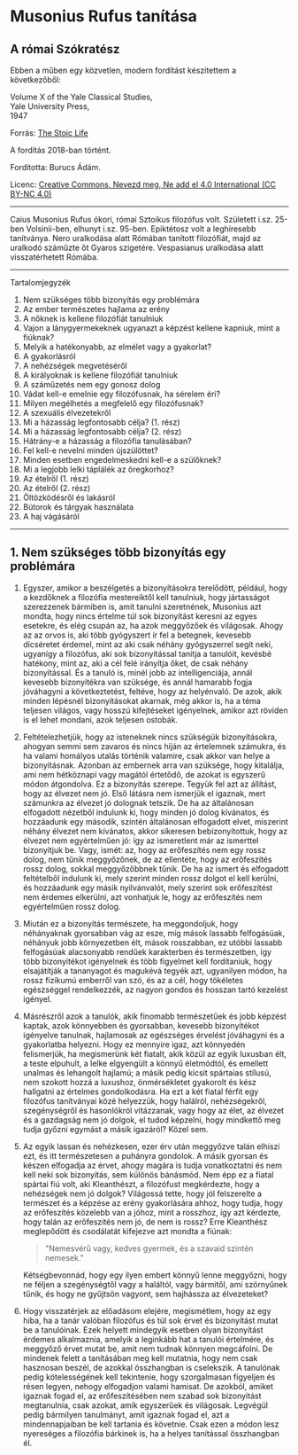 # Musonius Rufus tanítása
## A római Szókratész

Ebben a műben egy közvetlen, modern fordítást készítettem a következőből:

Volume X of the Yale Classical Studies,  
Yale University Press,  
1947  

Forrás: [The Stoic Life](https://sites.google.com/site/thestoiclife/the_teachers/musonius-rufus/lectures "The Stoic Life")

A fordítás 2018-ban történt.

Fordította: Burucs Ádám.

Licenc: [Creative Commons, Nevezd meg, Ne add el 4.0 International (CC BY-NC 4.0)](https://creativecommons.org/licenses/by-nc/4.0/)

----------

Caius Musonius Rufus ókori, római Sztoikus filozófus volt. Született i.sz. 25-ben Volsinii-ben, elhunyt i.sz. 95-ben. Epiktétosz volt a leghíresebb tanítványa. Nero uralkodása alatt Rómában tanított filozófiát, majd az uralkodó száműzte őt Gyaros szigetére. Vespasianus uralkodása alatt visszatérhetett Rómába.

----------

Tartalomjegyzék

1. Nem szükséges több bizonyítás egy problémára
1. Az ember természetes hajlama az erény
1. A nőknek is kellene filozófiát tanulniuk
1. Vajon a lánygyermekeknek ugyanazt a képzést kellene kapniuk, mint a fiúknak?
1. Melyik a hatékonyabb, az elmélet vagy a gyakorlat?
1. A gyakorlásról
1. A nehézségek megvetéséről
1. A királyoknak is kellene filozófiát tanulniuk
1. A száműzetés nem egy gonosz dolog
1. Vádat kell-e emelnie egy filozófusnak, ha sérelem éri?
1. Milyen megélhetés a megfelelő egy filozófusnak?
1. A szexuális élvezetekről
1. Mi a házasság legfontosabb célja? (1. rész)
1. Mi a házasság legfontosabb célja? (2. rész)
1. Hátrány-e a házasság a filozófia tanulásában?
1. Fel kell-e nevelni minden újszülöttet?
1. Minden esetben engedelmeskedni kell-e a szülőknek?
1. Mi a legjobb lelki táplálék az öregkorhoz?
1. Az ételről (1. rész) 
1. Az ételről (2. rész)
1. Öltözködésről és lakásról
1. Bútorok és tárgyak használata
1. A haj vágásáról


----------

## 1. Nem szükséges több bizonyítás egy problémára

1. Egyszer, amikor a beszélgetés a bizonyításokra terelődött, például, hogy a kezdőknek a filozófia mestereiktől kell tanulniuk, hogy jártasságot szerezzenek bármiben is, amit tanulni szeretnének, Musonius azt mondta, hogy nincs értelme túl sok bizonyítást keresni az egyes esetekre, és elég csupán az, ha azok meggyőzőek és világosak. Ahogy az az orvos is, aki több gyógyszert ír fel a betegnek, kevesebb dícséretet érdemel, mint az aki csak néhány gyógyszerrel segít neki, ugyanígy a filozófus, aki sok bizonyítással tanítja a tanulóit, kevésbé hatékony, mint az, aki a cél felé irányítja őket, de csak néhány bizonyítással. És a tanuló is, minél jobb az intelligenciája, annál kevesebb bizonyítékra van szüksége, és annál hamarabb fogja jóváhagyni a következtetést, feltéve, hogy az helyénvaló. De azok, akik minden lépésnél bizonyításokat akarnak, még akkor is, ha a téma teljesen világos, vagy hosszú kifejtéseket igényelnek, amikor azt röviden is el lehet mondani, azok teljesen ostobák.

2. Feltételezhetjük, hogy az isteneknek nincs szükségük bizonyításokra, ahogyan semmi sem zavaros és nincs híján az értelemnek számukra, és ha valami homályos utalás történik valamire, csak akkor van helye a bizonyításnak. Azonban az embernek arra van szüksége, hogy kitalálja, ami nem hétköznapi vagy magától értetődő, de azokat is egyszerű módon átgondolva. Ez a bizonyítás szerepe. Tegyük fel azt az állítást, hogy az élvezet nem jó. Első látásra nem ismerjük el igaznak, mert számunkra az élvezet jó dolognak tetszik. De ha az általánosan elfogadott nézetből indulunk ki, hogy minden jó dolog kívánatos, és hozzáadunk egy második, szintén általánosan elfogadott elvet, miszerint néhány élvezet nem kívánatos, akkor sikeresen bebizonyítottuk, hogy az élvezet nem egyértelműen jó: így az ismeretlent már az ismerttel bizonyítjuk be. Vagy, ismét: az, hogy az erőfeszítés nem egy rossz dolog, nem tűnik meggyőzőnek, de az ellentéte, hogy az erőfeszítés rossz dolog, sokkal meggyőzőbbnek tűnik. De ha az ismert és elfogadott feltételből indulunk ki, mely szerint minden rossz dolgot el kell kerülni, és hozzáadunk egy másik nyilvánvalót, mely szerint sok erőfeszítést nem érdemes elkerülni, azt vonhatjuk le, hogy az erőfeszítés nem egyértelműen rossz dolog.

3. Miután ez a bizonyítás természete, ha meggondoljuk, hogy néhányaknak gyorsabban vág az esze, míg mások lassabb felfogásúak, néhányuk jobb környezetben élt, mások rosszabban, ez utóbbi lassabb felfogásúak alacsonyabb rendűek karakterben és természetben, így több bizonyítékot igényelnek és több figyelmet kell fordítaniuk, hogy elsajátítják a tananyagot és magukévá tegyék azt, ugyanilyen módon, ha rossz fizikumú emberről van szó, és az a cél, hogy tökéletes egészséggel rendelkezzék, az nagyon gondos és hosszan tartó kezelést igényel.

4. Másrészről azok a tanulók, akik finomabb természetűek és jobb képzést kaptak, azok könnyebben és gyorsabban, kevesebb bizonyítékot igényelve tanulnak, hajlamosak az egészséges érvelést jóváhagyni és a gyakorlatba helyezni. Hogy ez mennyire igaz, azt könnyedén felismerjük, ha megismerünk két fiatalt, akik közül az egyik luxusban élt, a teste elpuhult, a lelke elgyengült a könnyű életmódtól, és emellett unalmas és lehangolt hajlamú; a másik pedig kicsit spártaias stílusú, nem szokott hozzá a luxushoz, önmérsékletet gyakorolt és kész hallgatni az értelmes gondolkodásra. Ha ezt a két fiatal férfit egy filozófus tanítványai közé helyezzük, hogy halálról, nehézségekről, szegénységről és hasonlókról vitázzanak, vagy hogy az élet, az élvezet és a gazdagság nem jó dolgok, el tudod képzelni, hogy mindkettő meg tudja győzni egymást a másik igazáról? Közel sem.

5. Az egyik lassan és nehézkesen, ezer érv után meggyőzve talán elhiszi ezt, és itt természetesen a puhányra gondolok. A másik gyorsan és készen elfogadja az érvet, ahogy magára is tudja vonatkoztatni és nem kell neki sok bizonyítás, sem különös bánásmód. Nem épp ez a fiatal spártai fiú volt, aki Kleanthészt, a filozófust megkérdezte, hogy a nehézségek nem jó dolgok? Világossá tette, hogy jól felszerelte a természet és a képzése az erény gyakorlására ahhoz, hogy tudja, hogy az erőfeszítés közelebb van a jóhoz, mint a rosszhoz, így azt kérdezte, hogy talán az erőfeszítés nem jó, de nem is rossz? Erre Kleanthész meglepődött és csodálatát kifejezve azt mondta a fiúnak:

    > "Nemesvérű vagy, kedves gyermek, és a szavaid szintén nemesek."

    Kétségbevonnád, hogy egy ilyen embert könnyű lenne meggyőzni, hogy ne féljen a szegénységtől vagy a haláltól, vagy bármitől, ami szörnyűnek tűnik, és hogy ne gyűjtsön vagyont, sem hajhássza az élvezeteket?

6. Hogy visszatérjek az előadásom elejére, megismétlem, hogy az egy hiba, ha a tanár valóban filozófus és túl sok érvet és bizonyítást mutat be a tanulóinak. Ezek helyett mindegyik esetben olyan bizonyítást érdemes alkalmaznia, amelyik a leginkább hat a tanulói értelmére, és meggyőző érvet mutat be, amit nem tudnak könnyen megcáfolni. De mindenek felett a tanításában meg kell mutatnia, hogy nem csak hasznosan beszél, de azokkal összhangban is cselekszik. A tanulónak pedig kötelességének kell tekintenie, hogy szorgalmasan figyeljen és résen legyen, nehogy elfogadjon valami hamisat. De azokból, amiket igaznak fogad el, az erőfeszítésében nem szabad sok bizonyítást megtanulnia, csak azokat, amik egyszerűek és világosak. Legvégül pedig bármilyen tanulmányt, amit igaznak fogad el, azt a mindennapjaiban be kell tartania és követnie. Csak ezen a módon lesz nyereséges a filozófia bárkinek is, ha a helyes tanítással összhangban él.